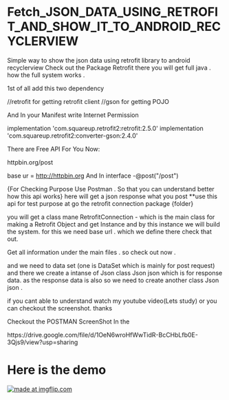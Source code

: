 # Fetch_JSON_DATA_USING_RETROFIT_AND_SHOW_IT_TO_ANDROID_RECYCLERVIEW
Simple way to show the json data using retrofit library to android recyclerview 
Check out the Package Retrofit there you will get full java . how the full system works . 




1st of all add this two dependency 

//retrofit for getting retrofit client 
//gson for getting POJO

And In your Manifest write Internet Permission
 
 implementation 'com.squareup.retrofit2:retrofit:2.5.0'
 implementation 'com.squareup.retrofit2:converter-gson:2.4.0'

There are Free API For You Now:

httpbin.org/post

base ur = http://httpbin.org
And In interface  -@post("/post")

{For Checking Purpose Use Postman . So that you can understand better how this api works}
here will get a json response what you post **use this api for test purpose
at go the retrofit connection package {folder}

you will get a class mane RetrofitConnection - which is the main class for 
making a Retrofit Object and get Instance and by this instance we will build the system.
for this we need base url . which we define there check that out. 

Get all information under the main files . so check out now .

and we need to data set (one is DataSet which is mainly for post request)
and there we create a intanse of Json class Json json which is for response data.
as the response data is also so we need to create another class Json json .

if you cant able to understand watch my youtube video(Lets study) or you can checkout the screenshot. 
thanks 



Checkout the POSTMAN ScreenShot In the 



<div>
  https://drive.google.com/file/d/1OeN6wroHfWwTidR-BcCHbLfb0E-3Qjs9/view?usp=sharing

</div>

<h1> Here is the demo</h1>

<a href="https://imgflip.com/gif/2ylj82"><img src="https://i.imgflip.com/2ylj82.gif" title="made at imgflip.com"/></a>
